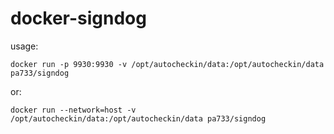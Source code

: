 # docker-signdog
usage:  
```
docker run -p 9930:9930 -v /opt/autocheckin/data:/opt/autocheckin/data pa733/signdog
```
or:  
```
docker run --network=host -v /opt/autocheckin/data:/opt/autocheckin/data pa733/signdog
```
